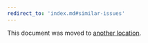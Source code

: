 ```yaml
---
redirect_to: 'index.md#similar-issues'
---
```


This document was moved to [another location](index.md#similar-issues).

<!-- This redirect file can be deleted after February 1, 2021. -->
<!-- Before deletion, see: https://docs.gitlab.com/ee/development/documentation/#move-or-rename-a-page -->
